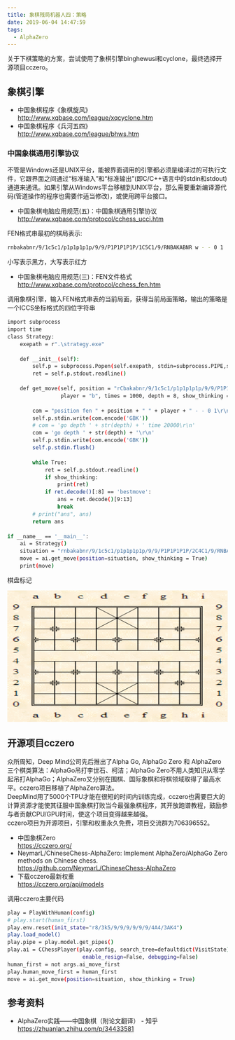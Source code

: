 ```yaml
---
title: 象棋残局机器人四：策略
date: 2019-06-04 14:47:59
tags:
  - AlphaZero
---
```

关于下棋策略的方案，尝试使用了象棋引擎binghewusi和cyclone，最终选择开源项目cczero。



## 象棋引擎
* 中国象棋程序《象棋旋风》 </br>http://www.xqbase.com/league/xqcyclone.htm
* 中国象棋程序《兵河五四》 </br>http://www.xqbase.com/league/bhws.htm


### 中国象棋通用引擎协议
不管是Windows还是UNIX平台，能被界面调用的引擎都必须是编译过的可执行文件，它跟界面之间通过“标准输入”和“标准输出”(即C/C++语言中的stdin和stdout)通道来通讯。如果引擎从Windows平台移植到UNIX平台，那么需要重新编译源代码(管道操作的程序也需要作适当修改)，或使用跨平台接口。

* 中国象棋电脑应用规范(五)：中国象棋通用引擎协议</br>http://www.xqbase.com/protocol/cchess_ucci.htm

FEN格式串最初的棋局表示:
``` bash
rnbakabnr/9/1c5c1/p1p1p1p1p/9/9/P1P1P1P1P/1C5C1/9/RNBAKABNR w - - 0 1
```
小写表示黑方，大写表示红方  
* 中国象棋电脑应用规范(三)：FEN文件格式 </br>http://www.xqbase.com/protocol/cchess_fen.htm  

调用象棋引擎，输入FEN格式串表的当前局面，获得当前局面策略，输出的策略是一个ICCS坐标格式的四位字符串
``` bash
import subprocess
import time
class Strategy:
    exepath = r".\strategy.exe"

    def __init__(self):
        self.p = subprocess.Popen(self.exepath, stdin=subprocess.PIPE,stdout=subprocess.PIPE, stderr=subprocess.PIPE)
        ret = self.p.stdout.readline()

    def get_move(self, position = "rCbakabnr/9/1c5c1/p1p1p1p1p/9/9/P1P1P1P1P/4C2C1/9/RNBAKABNR", 
                 player = "b", times = 1000, depth = 8, show_thinking = 1):   
        
        com = "position fen " + position + " " + player + " - - 0 1\r\n"
        self.p.stdin.write(com.encode('GBK'))
        # com = 'go depth ' + str(depth) + ' time 20000\r\n'
        com = 'go depth ' + str(depth) + '\r\n'
        self.p.stdin.write(com.encode('GBK'))
        self.p.stdin.flush()

        while True:
            ret = self.p.stdout.readline()
            if show_thinking:
                print(ret)
            if ret.decode()[:8] == 'bestmove':
                ans = ret.decode()[9:13]
                break
        # print("ans", ans)
        return ans

if __name__ == '__main__':
    ai = Strategy()
    situation = "rnbakabnr/9/1c5c1/p1p1p1p1p/9/9/P1P1P1P1P/2C4C1/9/RNBAKABNR"
    move = ai.get_move(position=situation, show_thinking = True)
    print(move)

```
棋盘标记
<div align=center>
<img src='象棋残局机器人四：策略\001.png' width=600 height=300>
</div>




## 开源项目cczero

众所周知，Deep Mind公司先后推出了Alpha Go, AlphaGo Zero 和 AlphaZero 三个棋类算法：AlphaGo吊打李世石、柯洁；AlphaGo Zero不用人类知识从零学起吊打AlphaGo；AlphaZero又分别在围棋、国际象棋和将棋领域取得了最高水平。cczero项目移植了AlphaZero算法。  
DeepMind用了5000个TPU才能在很短的时间内训练完成，cczero也需要巨大的计算资源才能使其征服中国象棋打败当今最强象棋程序，其开放跑谱教程，鼓励参与者贡献CPU/GPU时间，使这个项目变得越来越强。    
cczero项目为开源项目，引擎和权重永久免费，项目交流群为706396552。

* 中国象棋Zero</br> https://cczero.org/
* NeymarL/ChineseChess-AlphaZero: Implement AlphaZero/AlphaGo Zero methods on Chinese chess. </br>https://github.com/NeymarL/ChineseChess-AlphaZero
* 下载cczero最新权重 </br>https://cczero.org/api/models


调用cczero主要代码
``` bash
play = PlayWithHuman(config)
# play.start(human_first)
play.env.reset(init_state="r8/3k5/9/9/9/9/9/9/4A4/3AK4")
play.load_model()
play.pipe = play.model.get_pipes()
play.ai = CChessPlayer(play.config, search_tree=defaultdict(VisitState), pipes=play.pipe,
                        enable_resign=False, debugging=False)
human_first = not args.ai_move_first
play.human_move_first = human_first
move = ai.get_move(position=situation, show_thinking = True)
```


## 参考资料
* AlphaZero实践——中国象棋（附论文翻译） - 知乎</br> https://zhuanlan.zhihu.com/p/34433581

